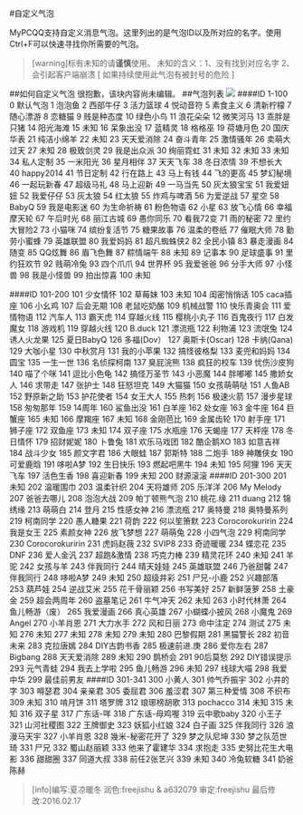 #自定义气泡


MyPCQQ支持自定义消息气泡。这里列出的是气泡ID以及所对应的名字。使用Ctrl+F可以快速寻找你所需要的气泡。
>[warning]标有未知的请**谨慎**使用。
未知的含义：1、没有找到对应名字 2、会引起客户端崩溃 [ 如果持续使用此气泡有被封号的危险 ] 

##如何自定义气泡
很抱歉，该块内容尚未编辑。
##气泡列表
![](http://box.kancloud.cn/2016-02-11_56bbecc7e7343.jpg)
####ID 1-100
0 默认气泡 
1 泡泡鱼
2 西部牛仔
3 活力篮球
4 悦动音符
5 素食主义
6 清新柠檬
7 随心漂游
8 恋糖猫
9 贱是种态度
10 绿色小鸟
11 浪花朵朵
12 微笑河马
13 乖胖是只猪
14 阳光海滩
15 未知
16 呆象出没
17 蓝精灵
18 格格巫
19 荷塘月色
20 国庆华表
21 纯洁小绵羊
22 未知
23 天天爱消除
24 奋斗青年
25 激情骚年
26 卖萌大过天
27 未知
28 极致剑灵
29 我是出众派
30 绚丽霓虹
31 未知
32 未知
33 未知
34 私人定制
35 一米阳光
36 星月相伴
37 天天飞车
38 冬日浓情
39 不想长大
40 happy2014
41 节日定制
42 行在路上
43 马上有钱
44 飞的更高
45 梦幻秘境
46 一起玩新春
47 超级马礼
48 马上迎新
49 一马当先
50 灰太狼宝宝
51 我爱妞妞
52 我爱仔仔
53 灰太狼
54 红太狼
55 炸鸡与啤酒
56 为爱逆战
57 星空
58 BabyQ
59 我是电影迷
60 为生命祈祷
61 粉色物语
62 小星
63 放飞心情
66 幸福摩天轮
67 午后时光
68 丽江古城
69 愚你同乐
70 看我72变
71 雨的秘密
72 里约大冒险2
73 小猫咪
74 缤纷复活节
75 糖果故事
76 温柔的卷纸
77 催眠大师
78 勤劳小蜜蜂
79 英雄联盟
80 我爱妈妈
81 超凡蜘蛛侠2
82 全民小镇
83 暴走漫画
84 随变
85 QQ炫舞
86 眉飞色舞
87 粽情端午
88 未知
89 记事本
90 足球盛事
91 里约狂欢节
92 贱萌冷兔
93 四个爪爪
94 世界杯
95 我爱爸爸
96 分手大师
97 小怪兽
98 我是小怪兽
99 拍出惊喜
100 未知

####ID 101-200
101 少女情怀
102 草莓妹
103 未知
104 闺密悄悄话
105 caca插座
106 小幺鸡
107 后会无期
108 老鼠吃奶酪
109 机械战警
110 快乐青奥会
111 爱情物语
112 汽车人
113 霸天虎
114 穿越火线
115 樱桃小丸子
116 百鬼夜行
117 白发魔女
118 游戏机
119 穿越火线
120 B.duck
121 漂流瓶
122 利物浦
123 流氓兔
124 诱人火龙果
125 夏日BabyQ
126 多福(Dov）
127 奥斯卡(Oscar)
128 卡纳(Qana)
129 大咖小星
130 中秋赏月
131 我的小苹果
132 搞怪彼格梨
133 麦兜和妈妈
134 圆宝
135 一生一世
136 名侦探柯南
137 臭屁浣熊
138 疯狂的校车
139 忧伤沙皮狗
140 喵了个咪
141 逗比小色龟
142 搞怪万圣节
143 小恶魔
144 胖嘟嘟
145 撒娇女人
146 求带走
147 张护士
148 狂怒坦克
149 大猫猫
150 女孩萌萌哒
151 人鱼AB
152 野原新之助
153 护花使者
154 女王大人
155 热刺
156 极速火箭
157 漫步星球
158 匆匆那年
159 14周年
160 鲨鱼出没
161 白羊座
162 处女座
163 金牛座
164 巨蟹座
165 未知
166 摩羯座
167 未知
168 金刚芭比
169 金属齿轮
170 射手座
171 狮子座
172 双鱼座
173 未知
174 双子座
175 水瓶座
176 天蝎座
177 天枰座
178 冬日情怀
179 招财妮妮
180 卜鲁兔
181 欢乐马戏团
182 酷企鹅XO
183 如意吉祥
184 战斗少女
185 颜文字君
186 大眼蛙
187 郭斯特
188 二炮手
189 神雕侠女
190 可爱鹿晗
191 哆啦A梦
192 生日快乐
193 燃起吧黑牛
194 未知
195 阿狸
196 天天飞车
197 活色生香
198 喜迎新春
199 未知
200 财源滚滚
####ID 201-300
201 未知
202 温暖围巾
203 温柔针织
204 天将雄师
205 乐洋洋
206 My Melody
207 爸爸去哪儿
208 泡泡大战
209 帕丁顿熊气泡
210 桃花.缘
211 duang
212 锦绣缘
213 萌萌白
214 登月
215 性感女神
216 漂流瓶
217 奥特曼
218 奥特曼系列
219 柯南同学
220 愚人糖果
221 荷韵
222 何以笙箫默
223 Corocorokuririn
224 我是女王
225 素颜女神
226 放飞梦想
227 萌萌兔
228 小四气泡
229 柯南同学
230 Corocorokuririn
231 虎妈赵薇
232 SVIP8
233 奇迹暖暖
234 蝶恋花
235 DNF
236 爱人金汎
237 超跑&激情
238 巧克力棒
239 精灵花环
240 未知
241 羊驼
242 女孩与羊
243 伴我同行
244 晴天娃娃
245 英雄联盟
246 乃爸甜馨
247 伴我同行
248 哆啦A梦
249 未知
250 超级井彩
251 尸兄-小鹿
252 兴趣部落
253 葫芦娃
254 逆战艾米
255 花千骨丽颖
256 书写美好
257 新鲜菠萝
258 土豪金
259 超会两周年
260 盗墓笔记
261 牛气冲天
262 未知
263 小时代林萧
264 鱼儿畅游（废）
265 我爱漫画
266 真心英雄
267 小蝴蝶小披风
268 小魔鬼
269 Angel
270 小羊肖恩
271 大力水手
272 风和日丽
273 命中注定
274 测试
275 未知
276 未知
277 未知
278 未知
279 未知
280 巴黎假期
281 黑猫警长
282 初音未来
283 克拉唐嫣
284 DIY古韵书香
285 极速前进.庚
286 爱你左右
287 Bigbang
288 天天爱消除
289 未知
290 鹊桥会
291 90后莫愁
292 DIY错误提示
293 元气青蛙
294 我去上学啦
295 鱼儿畅游
296 未知
297 线球大喵
298 我爱中华
299 最佳前男友
####ID 301-341
300 小黄人
301 帅气乔振宇
302 小井的字
303 嘚瑟君
304 亲亲君
305 委屈君
306 羞涩君
307 第三种爱情
308 不织布
309 未知
310 啃月饼
311 塔罗牌
312 琅琊榜胡歌
313 pochacco
314 未知
315 未知
316 双子星
317 广东话-咩
318 广东话-母鸡喔
319 云中歌baby
320 小王子
321 山河社稷图
322 王牌御史
323 妖狐小红娘
324 白子画
325 伴我同行
326 浪漫马天宇
327 小羊肖恩
328 幾米-秘密花开了
329 梦之队尼坤
330 梦之队范世琦
331 尸兄
332 蜀山赵丽颖
333 他来了霍建华
334 求抱走
335 史努比花生大电影
336 甜甜圈
337 同道大叔
338 前任2张艺兴
339 未知
340 冷兔软糖
341 奶爸陈赫

>[info]编写:夏凉暖冬
>润色:freejishu & a632079
>审定:freejishu
>最后修改:2016.02.17
